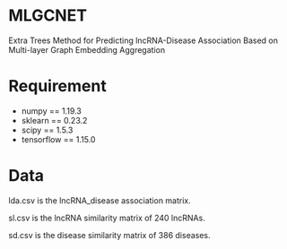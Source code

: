 # MLGCNET
Extra Trees Method for Predicting lncRNA-Disease Association Based on Multi-layer Graph Embedding Aggregation

# Requirement

- numpy == 1.19.3
- sklearn == 0.23.2
- scipy == 1.5.3
- tensorflow == 1.15.0

# Data

lda.csv is the lncRNA_disease association matrix.

sl.csv is the lncRNA similarity matrix of 240 lncRNAs.

sd.csv is the disease similarity matrix of 386 diseases.




